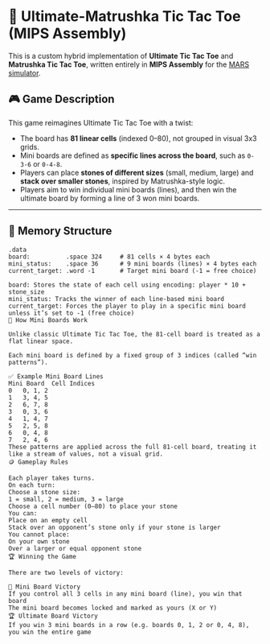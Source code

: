 # 🧠 Ultimate-Matrushka Tic Tac Toe (MIPS Assembly)

This is a custom hybrid implementation of **Ultimate Tic Tac Toe** and **Matrushka Tic Tac Toe**, written entirely in **MIPS Assembly** for the [MARS simulator](http://courses.missouristate.edu/kenvollmar/mars/).

## 🎮 Game Description

This game reimagines Ultimate Tic Tac Toe with a twist:

- The board has **81 linear cells** (indexed 0–80), not grouped in visual 3x3 grids.
- Mini boards are defined as **specific lines across the board**, such as `0-3-6` or `0-4-8`.
- Players can place **stones of different sizes** (small, medium, large) and **stack over smaller stones**, inspired by Matrushka-style logic.
- Players aim to win individual mini boards (lines), and then win the ultimate board by forming a line of 3 won mini boards.

---

## 🧱 Memory Structure

```assembly
.data
board:          .space 324     # 81 cells × 4 bytes each
mini_status:    .space 36      # 9 mini boards (lines) × 4 bytes each
current_target: .word -1       # Target mini board (-1 = free choice)

board: Stores the state of each cell using encoding: player * 10 + stone_size
mini_status: Tracks the winner of each line-based mini board
current_target: Forces the player to play in a specific mini board unless it’s set to -1 (free choice)
🧩 How Mini Boards Work

Unlike classic Ultimate Tic Tac Toe, the 81-cell board is treated as a flat linear space.

Each mini board is defined by a fixed group of 3 indices (called “win patterns”).

✅ Example Mini Board Lines
Mini Board	Cell Indices
0	0, 1, 2
1	3, 4, 5
2	6, 7, 8
3	0, 3, 6
4	1, 4, 7
5	2, 5, 8
6	0, 4, 8
7	2, 4, 6
These patterns are applied across the full 81-cell board, treating it like a stream of values, not a visual grid.
🪙 Gameplay Rules

Each player takes turns.
On each turn:
Choose a stone size:
1 = small, 2 = medium, 3 = large
Choose a cell number (0–80) to place your stone
You can:
Place on an empty cell
Stack over an opponent’s stone only if your stone is larger
You cannot place:
On your own stone
Over a larger or equal opponent stone
🏆 Winning the Game

There are two levels of victory:

🥇 Mini Board Victory
If you control all 3 cells in any mini board (line), you win that board
The mini board becomes locked and marked as yours (X or Y)
🏆 Ultimate Board Victory
If you win 3 mini boards in a row (e.g. boards 0, 1, 2 or 0, 4, 8), you win the entire game
